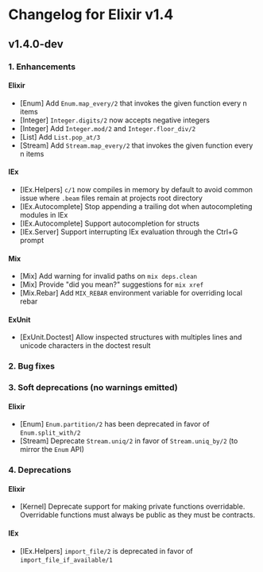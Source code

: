 # Changelog for Elixir v1.4

## v1.4.0-dev

### 1. Enhancements

#### Elixir

  * [Enum] Add `Enum.map_every/2` that invokes the given function every n items
  * [Integer] `Integer.digits/2` now accepts negative integers
  * [Integer] Add `Integer.mod/2` and `Integer.floor_div/2`
  * [List] Add `List.pop_at/3`
  * [Stream] Add `Stream.map_every/2` that invokes the given function every n items

#### IEx

  * [IEx.Helpers] `c/1` now compiles in memory by default to avoid common issue where `.beam` files remain at projects root directory
  * [IEx.Autocomplete] Stop appending a trailing dot when autocompleting modules in IEx
  * [IEx.Autocomplete] Support autocompletion for structs
  * [IEx.Server] Support interrupting IEx evaluation through the Ctrl+G prompt

#### Mix

  * [Mix] Add warning for invalid paths on `mix deps.clean`
  * [Mix] Provide "did you mean?" suggestions for `mix xref`
  * [Mix.Rebar] Add `MIX_REBAR` environment variable for overriding local rebar

#### ExUnit

  * [ExUnit.Doctest] Allow inspected structures with multiples lines and unicode characters in the doctest result

### 2. Bug fixes


### 3. Soft deprecations (no warnings emitted)

#### Elixir

  * [Enum] `Enum.partition/2` has been deprecated in favor of `Enum.split_with/2`
  * [Stream] Deprecate `Stream.uniq/2` in favor of `Stream.uniq_by/2` (to mirror the `Enum` API)

### 4. Deprecations

#### Elixir

  * [Kernel] Deprecate support for making private functions overridable. Overridable functions must always be public as they must be contracts.

#### IEx

  * [IEx.Helpers] `import_file/2` is deprecated in favor of `import_file_if_available/1`

